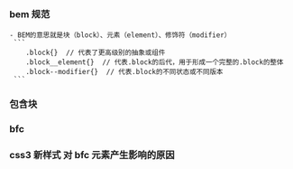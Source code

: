 ### bem 规范
    - BEM的意思就是块（block）、元素（element）、修饰符（modifier）
     ```
        .block{}  // 代表了更高级别的抽象或组件
        .block__element{}  // 代表.block的后代，用于形成一个完整的.block的整体
        .block--modifier{}  // 代表.block的不同状态或不同版本
     ```

### 包含块
### bfc
### css3 新样式 对 bfc 元素产生影响的原因
